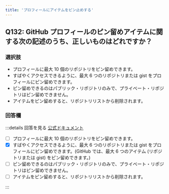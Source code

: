 ```yaml
---
title: 'プロフィールにアイテムをピン止めする'
---
```


## Q132: GitHub プロフィールのピン留めアイテムに関する次の記述のうち、正しいものはどれですか？

### 選択肢

- プロフィールに最大 10 個のリポジトリをピン留めできます。
- すばやくアクセスできるように、最大 6 つのリポジトリまたは gist をプロフィールにピン留めできます。
- ピン留めできるのはパブリック・リポジトリのみで、プライベート・リポジトリはピン留めできません。
- アイテムをピン留めすると、リポジトリリストから削除されます。

### 回答欄

:::details 回答を見る
[公式ドキュメント](https://docs.github.com/ja/account-and-profile/setting-up-and-managing-your-github-profile/customizing-your-profile/pinning-items-to-your-profile)

- [ ] プロフィールに最大 10 個のリポジトリをピン留めできます。
- [x] すばやくアクセスできるように、最大 6 つのリポジトリまたは gist をプロフィールにピン留めできます。(GitHub では、最大 6 つのアイテム (リポジトリまたは gist) をピン留めできます。)
- [ ] ピン留めできるのはパブリック・リポジトリのみで、プライベート・リポジトリはピン留めできません。
- [ ] アイテムをピン留めすると、リポジトリリストから削除されます。

:::
